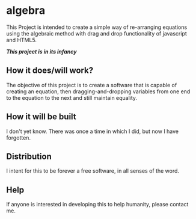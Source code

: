 # algebra

This Project is intended to create a simple way of re-arranging equations using the algebraic method with drag and drop functionality of javascript and HTML5.

***This project is in its infancy***

## How it does/will work?

The objective of this project is to create a software that is capable of creating an equation, then dragging-and-dropping variables from one end to the equation to the next and still maintain equality.

## How it will be built

I don't yet know. There was once a time in which I did, but now I have forgotten.

## Distribution

I intent for this to be forever a free software, in all senses of the word.

## Help

If anyone is interested in developing this to help humanity, please contact me.
